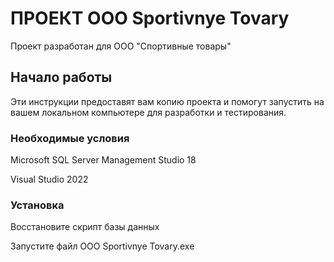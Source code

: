 # ПРОЕКТ OOO Sportivnye Tovary

Проект разработан для ООО "Спортивные товары"

## Начало работы

Эти инструкции предоставят вам копию проекта и помогут запустить на вашем локальном компьютере для разработки и тестирования.

### Необходимые условия

Microsoft SQL Server Management Studio 18

Visual Studio 2022

### Установка

Восстановите скрипт базы данных

Запустите файл OOO Sportivnye Tovary.exe

